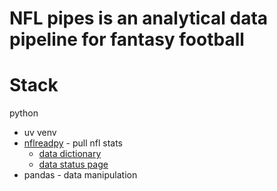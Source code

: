 # NFL pipes is an analytical data pipeline for fantasy football

# Stack
python
- uv venv
- [nflreadpy](https://nflreadpy.nflverse.com/) - pull nfl stats
    - [data dictionary](https://nflreadr.nflverse.com/articles/index.html)
    - [data status page](https://nflreadr.nflverse.com/articles/nflverse_data_schedule.html)
- pandas - data manipulation
